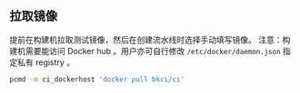 ## 拉取镜像

提前在构建机拉取测试镜像，然后在创建流水线时选择手动填写镜像。
注意：构建机需要能访问 Docker hub 。用户亦可自行修改 `/etc/docker/daemon.json` 指定私有 registry 。
```bash
pcmd -m ci_dockerhost 'docker pull bkci/ci'
```
